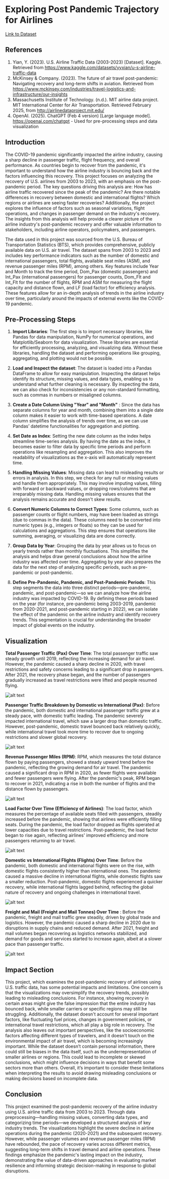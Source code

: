 # Exploring Post Pandemic Trajectory for Airlines
[Link to Dataset ](https://www.kaggle.com/datasets/yyxian/u-s-airline-traffic-data)
## References

1. Yian, Y. (2023). U.S. Airline Traffic Data (2003-2023) [Dataset]. Kaggle. Retrieved from https://www.kaggle.com/datasets/yyxian/u-s-airline-traffic-data
  2.  McKinsey & Company. (2023). The future of air travel post-pandemic: Navigating recovery and long-term shifts in aviation. Retrieved from https://www.mckinsey.com/industries/travel-logistics-and-infrastructure/our-insights
  3. Massachusetts Institute of Technology. (n.d.). MIT airline data project. MIT International Center for Air Transportation. Retrieved February 2025, from http://airlinedataproject.mit.edu/
  4. OpenAI. (2025). ChatGPT (Feb 4 version) [Large language model]. https://openai.com/chatgpt - Used for pre-processing steps and data visualization
  ## Introduction
  The COVID-19 pandemic significantly impacted the airline industry, causing a sharp decline in passenger traffic, flight frequency, and overall performance. As countries begin to recover from the pandemic, it's important to understand how the airline industry is bouncing back and the factors influencing this recovery. This project focuses on analyzing the recovery of U.S. airlines from 2003 to 2023, with an emphasis on the post-pandemic period. The key questions driving this analysis are: How has airline traffic recovered since the peak of the pandemic? Are there notable differences in recovery between domestic and international flights? Which regions or airlines are seeing faster recoveries? Additionally, the project explores the influence of factors such as seasonal variations, flight operations, and changes in passenger demand on the industry's recovery. The insights from this analysis will help provide a clearer picture of the airline industry's post-pandemic recovery and offer valuable information to stakeholders, including airline operators, policymakers, and passengers.

The data used in this project was sourced from the U.S. Bureau of Transportation Statistics (BTS), which provides comprehensive, publicly available data on U.S. air travel. The dataset spans from 2003 to 2023 and includes key performance indicators such as the number of domestic and international passengers, total flights, available seat miles (ASM), and revenue passenger miles (RPM), among others. Key features include Year and Month to track the time period, Dom_Pax (domestic passengers) and Int_Pax (international passengers) for passenger counts, Dom_Flt and Int_Flt for the number of flights, RPM and ASM for measuring the flight capacity and distance flown, and LF (load factor) for efficiency analysis. These features allow for an in-depth analysis of trends in the airline industry over time, particularly around the impacts of external events like the COVID-19 pandemic. 

## Pre-Processing Steps

1. **Import Libraries**: The first step is to import necessary libraries, like Pandas for data manipulation, NumPy for numerical operations, and Matplotlib/Seaborn for data visualization. These libraries are essential for efficiently processing, analyzing, and visualizing data. Without these libraries, handling the dataset and performing operations like grouping, aggregating, and plotting would not be possible. 

2. **Load and Inspect the dataset**: The dataset is loaded into a Pandas DataFrame to allow for easy manipulation. Inspecting the dataset helps identify its structure, missing values, and data types, enabling us to understand what further cleaning is necessary. By inspecting the data, we can also check for inconsistencies or any non-standard formatting, such as commas in numbers or misaligned columns.

3. **Create a Date Column Using "Year" and "Month"** : Since the data has separate columns for year and month, combining them into a single date column makes it easier to work with time-based operations. A date column simplifies the analysis of trends over time, as we can use Pandas’ datetime functionalities for aggregation and plotting.

4. **Set Date as Index**: Setting the new date column as the index helps streamline time-series analysis. By having the date as the index, it becomes easier to filter data by specific time periods and perform operations like resampling and aggregation. This also improves the readability of visualizations as the x-axis will automatically represent time.

5. **Handling Missing Values**:  Missing data can lead to misleading results or errors in analysis. In this step, we check for any null or missing values and handle them appropriately. This may involve imputing values, filling with forward or backward values, or dropping rows/columns that are irreparably missing data. Handling missing values ensures that the analysis remains accurate and doesn't skew results.

6. **Convert Numeric Columns to Correct Types**: Some columns, such as passenger counts or flight numbers, may have been loaded as strings (due to commas in the data). These columns need to be converted into numeric types (e.g., integers or floats) so they can be used for calculations and aggregations. This step ensures that operations like summing, averaging, or visualizing data are done correctly.

7. **Group Data by Year**: Grouping the data by year allows us to focus on yearly trends rather than monthly fluctuations. This simplifies the analysis and helps draw general conclusions about how the airline industry was affected over time. Aggregating by year also prepares the data for the next step of analyzing specific periods, such as pre-pandemic or post-pandemic.

8. **Define Pre-Pandemic, Pandemic, and Post-Pandemic Periods**: This step segments the data into three distinct periods—pre-pandemic, pandemic, and post-pandemic—so we can analyze how the airline industry was impacted by COVID-19. By defining these periods based on the year (for instance, pre-pandemic being 2003-2019, pandemic from 2020-2021, and post-pandemic starting in 2022), we can isolate the effect of the pandemic on the airline industry and identify recovery trends. This segmentation is crucial for understanding the broader impact of global events on the industry. 

## Visualization

**Total Passenger Traffic (Pax) Over Time**:
The total passenger traffic saw steady growth until 2019, reflecting the increasing demand for air travel. However, the pandemic caused a sharp decline in 2020, with travel restrictions and safety concerns leading to a significant drop in passengers. After 2021, the recovery phase began, and the number of passengers gradually increased as travel restrictions were lifted and people resumed flying.

![alt text](image-1.png)

**Passenger Traffic Breakdown by Domestic vs International (Pax)**: Before the pandemic, both domestic and international passenger traffic grew at a steady pace, with domestic traffic leading. The pandemic severely impacted international travel, which saw a larger drop than domestic traffic. However, post-pandemic, domestic travel bounced back relatively quickly, while international travel took more time to recover due to ongoing restrictions and slower global recovery.

![alt text](image.png)

**Revenue Passenger Miles (RPM)**: RPM, which measures the total distance flown by paying passengers, showed a steady upward trend before the pandemic, reflecting the growing demand for air travel. The pandemic caused a significant drop in RPM in 2020, as fewer flights were available and fewer passengers were flying. After the pandemic's peak, RPM began to recover in 2021, indicating a rise in both the number of flights and the distance flown by passengers.

![alt text](image-2.png)

**Load Factor Over Time (Efficiency of Airlines)**: The load factor, which measures the percentage of available seats filled with passengers, steadily increased before the pandemic, showing that airlines were efficiently filling seats. During the pandemic, the load factor dropped as flights operated at lower capacities due to travel restrictions. Post-pandemic, the load factor began to rise again, reflecting airlines' improved efficiency and more passengers returning to air travel.

![alt text](image-3.png)

**Domestic vs International Flights (Flights) Over Time**: Before the pandemic, both domestic and international flights were on the rise, with domestic flights consistently higher than international ones. The pandemic caused a massive decline in international flights, while domestic flights saw a smaller reduction. Post-pandemic, domestic flights experienced a quicker recovery, while international flights lagged behind, reflecting the global nature of recovery and ongoing challenges in international travel.

![alt text](image-4.png)

**Freight and Mail (Freight and Mail Tonnes) Over Time** : Before the pandemic, freight and mail traffic grew steadily, driven by global trade and logistics. However, the pandemic caused a sharp decline in 2020 due to disruptions in supply chains and reduced demand. After 2021, freight and mail volumes began recovering as logistics networks stabilized, and demand for goods and services started to increase again, albeit at a slower pace than passenger traffic.

![alt text](image-5.png)

## Impact Section
This project, which examines the post-pandemic recovery of airlines using U.S. traffic data, has some potential impacts and limitations. One concern is that the visualizations may oversimplify the recovery trends, possibly leading to misleading conclusions. For instance, showing recovery in certain areas might give the false impression that the entire industry has bounced back, while smaller carriers or specific regions may still be struggling. Additionally, the dataset doesn't account for several important factors, like fluctuating fuel prices, changes in government policies, or international travel restrictions, which all play a big role in recovery. The analysis also leaves out important perspectives, like the socioeconomic factors affecting different types of travelers, and it doesn't touch on the environmental impact of air travel, which is becoming increasingly important. While the dataset doesn’t contain personal information, there could still be biases in the data itself, such as the underrepresentation of smaller airlines or regions. This could lead to incomplete or skewed conclusions, which might influence decisions in ways that benefit some sectors more than others. Overall, it’s important to consider these limitations when interpreting the results to avoid drawing misleading conclusions or making decisions based on incomplete data.

## Conclusion
This project examined the post-pandemic recovery of the airline industry using U.S. airline traffic data from 2003 to 2023. Through data preprocessing—handling missing values, converting data types, and categorizing time periods—we developed a structured analysis of key industry trends. The visualizations highlight the severe decline in airline operations during the pandemic (2020-2021) and the subsequent recovery. However, while passenger volumes and revenue passenger miles (RPM) have rebounded, the pace of recovery varies across different metrics, suggesting long-term shifts in travel demand and airline operations. These findings emphasize the pandemic's lasting impact on the industry, demonstrating the value of data-driven approaches in evaluating market resilience and informing strategic decision-making in response to global disruptions.
